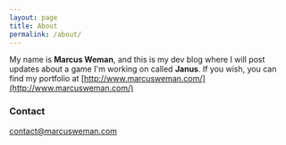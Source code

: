 ```yaml
---
layout: page
title: About
permalink: /about/
---
```


My name is **Marcus Weman**, and this is my dev blog where I will post updates about a game I'm working on called **Janus**. If you wish, you can find my portfolio at [http://www.marcusweman.com/](http://www.marcusweman.com/)

### Contact

[contact@marcusweman.com](mailto:contact@marcusweman.com)
